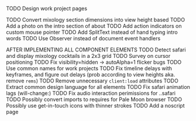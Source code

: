 TODO Design work project pages

TODO Convert mixology section dimensions into view height based
TODO Add a photo on the intro section of about
TODO Add action indicators on custom mouse pointer
TODO Add SplitText instead of hand typing intro words
TODO Use Observer instead of document event handlers

AFTER IMPLEMENTING ALL COMPONENT ELEMENTS
TODO Detect safari and display mixology cocktails in a 2x3 grid
TODO Survey on cursor positioning
TODO Fix visibility=hidden -> autoAlpha=1 flicker bugs
TODO Use common names for work projects
TODO Fix timeline delays with keyframes, and figure out delays (prob according to view heights aka. remove `rems`)
TODO Remove unnecessary `client:load` attributes
TODO Extract common design language for all elements
TODO Fix safari animation lags (will-change:)
TODO Fix audio interaction perimissions for ..safari
TODO Possibly convert imports to requires for Pale Moon browser
TODO Possibly use get-in-touch icons with thinner strokes
TODO Add a noscript page
